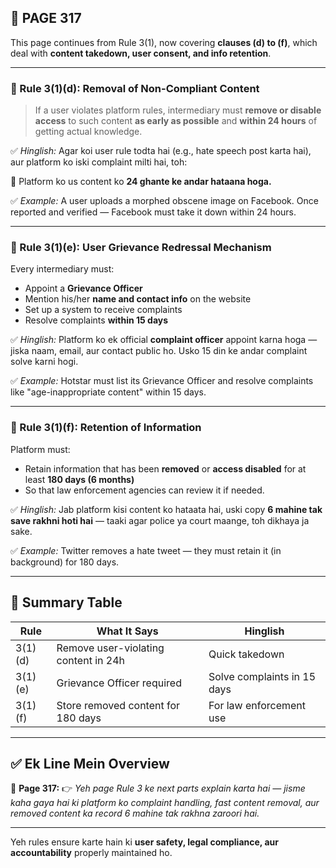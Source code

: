 ## 📄 **PAGE 317**

This page continues from Rule 3(1), now covering **clauses (d) to (f)**, which deal with **content takedown, user consent, and info retention**.

---

### 🔹 Rule 3(1)(d): **Removal of Non-Compliant Content**

> If a user violates platform rules, intermediary must **remove or disable access** to such content **as early as possible** and **within 24 hours** of getting actual knowledge.

✅ *Hinglish:*
Agar koi user rule todta hai (e.g., hate speech post karta hai), aur platform ko iski complaint milti hai, toh:

📌 Platform ko us content ko **24 ghante ke andar hataana hoga.**

✅ *Example:*
A user uploads a morphed obscene image on Facebook. Once reported and verified — Facebook must take it down within 24 hours.

---

### 🔹 Rule 3(1)(e): **User Grievance Redressal Mechanism**

Every intermediary must:

* Appoint a **Grievance Officer**
* Mention his/her **name and contact info** on the website
* Set up a system to receive complaints
* Resolve complaints **within 15 days**

✅ *Hinglish:*
Platform ko ek official **complaint officer** appoint karna hoga — jiska naam, email, aur contact public ho. Usko 15 din ke andar complaint solve karni hogi.

✅ *Example:*
Hotstar must list its Grievance Officer and resolve complaints like "age-inappropriate content" within 15 days.

---

### 🔹 Rule 3(1)(f): **Retention of Information**

Platform must:

* Retain information that has been **removed** or **access disabled** for at least **180 days (6 months)**
* So that law enforcement agencies can review it if needed.

✅ *Hinglish:*
Jab platform kisi content ko hataata hai, uski copy **6 mahine tak save rakhni hoti hai** — taaki agar police ya court maange, toh dikhaya ja sake.

✅ *Example:*
Twitter removes a hate tweet — they must retain it (in background) for 180 days.

---

## 🧩 Summary Table

| Rule    | What It Says                         | Hinglish                    |
| ------- | ------------------------------------ | --------------------------- |
| 3(1)(d) | Remove user-violating content in 24h | Quick takedown              |
| 3(1)(e) | Grievance Officer required           | Solve complaints in 15 days |
| 3(1)(f) | Store removed content for 180 days   | For law enforcement use     |

---

## ✅ **Ek Line Mein Overview**

📌 **Page 317:**
👉 *Yeh page Rule 3 ke next parts explain karta hai — jisme kaha gaya hai ki platform ko complaint handling, fast content removal, aur removed content ka record 6 mahine tak rakhna zaroori hai.*

---

Yeh rules ensure karte hain ki **user safety, legal compliance, aur accountability** properly maintained ho.
